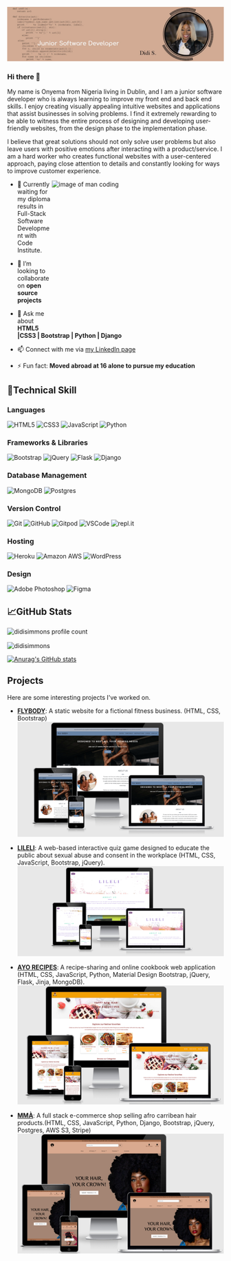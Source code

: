 ![Didi's banner](https://github.com/Didisimmons/Didisimmons/blob/main/developer%20header.png)

### Hi there 👋

My name is Onyema from Nigeria living in Dublin, and I am a junior software developer who is always learning to improve my front end and back end skills. I enjoy creating visually appealing intuitive websites and applications that assist businesses in solving problems. I find it extremely rewarding to be able to witness the entire process of designing and developing user-friendly websites, from the design phase to the implementation phase.

I believe that great solutions should not only solve user problems but also leave users with positive emotions after interacting with a product/service.
I am a hard worker who creates functional websites with a user-centered approach, paying close attention to details and constantly looking for ways to improve customer experience.

<img align="right" src="https://www.alphaprogrammer.in/wp-content/uploads/2021/04/8306-programming-animation.gif" width="400"  height="350" alt="image of man coding" />

- 🔭 Currently waiting for my diploma results in Full-Stack Software Development with Code Institute.

- 👯 I’m looking to collaborate on **open source projects**

- 💬 Ask me about **HTML5 |CSS3 | Bootstrap |  Python | Django**

- 📫 Connect with me via [my LinkedIn page](https://www.linkedin.com/in/onyema-onyejekwe-492128102/)

- ⚡ Fun fact: **Moved abroad at 16 alone to pursue my education**


## 💼**Technical Skill**
### **Languages**
![HTML5](https://img.shields.io/badge/HTML5%20-%23E34F26.svg?&style=for-the-badge&logo=HTML5&logoColor=FFFFFF)
![CSS3](https://img.shields.io/badge/CSS3%20-%231572B6.svg?&style=for-the-badge&logo=CSS3&logoColor=FFFFFF)
![JavaScript](https://img.shields.io/badge/JavaScript%20-%23323330.svg?&style=for-the-badge&logo=JavaScript&logoColor=23F7DF1E)
![Python](https://img.shields.io/badge/Python%20-%23004D7A.svg?&style=for-the-badge&logo=python&logoColor=ffdd54)

### **Frameworks & Libraries**
![Bootstrap](https://img.shields.io/badge/bootstrap-%23563D7C.svg?style=for-the-badge&logo=bootstrap&logoColor=white) ![jQuery](https://img.shields.io/badge/jquery-%230769AD.svg?style=for-the-badge&logo=jquery&logoColor=white) ![Flask](https://img.shields.io/badge/flask-%23000.svg?style=for-the-badge&logo=flask&logoColor=white) ![Django](https://img.shields.io/badge/django-%23092E20.svg?style=for-the-badge&logo=django&logoColor=white)   

### **Database Management**   
![MongoDB](https://img.shields.io/badge/MongoDB%20-%233F2E1E.svg?&style=for-the-badge&logo=MongoDB&logoColor=47A248) ![Postgres](https://img.shields.io/badge/postgres-%23316192.svg?style=for-the-badge&logo=postgresql&logoColor=white)    

### **Version Control**
![Git](https://img.shields.io/badge/Git%20-%23302F2F.svg?&style=for-the-badge&logo=Git&logoColor=F05032)
![GitHub](https://img.shields.io/badge/GitHub%20-%23181717.svg?&style=for-the-badge&logo=GitHub&logoColor=FFFFFF)
![Gitpod](https://img.shields.io/badge/Gitpod%20-%231D1D1D.svg?&style=for-the-badge&logo=Gitpod&logoColor=FFFFFFF)
![VSCode](https://img.shields.io/badge/VSCode%20-%232B2B30.svg?&style=for-the-badge&logo=Visual%20Studio%20Code&logoColor=007ACC)
![repl.it](https://img.shields.io/badge/repl.it%20-%23101B30.svg?&style=for-the-badge&logo=repl.it&logoColor=93969C)

### **Hosting**
![Heroku](https://img.shields.io/badge/Heroku%20-%23430098.svg?&style=for-the-badge&logo=Heroku&logoColor=FFFFFF)
![Amazon AWS](https://img.shields.io/badge/Amazon%20AWS%20-%23232F3E.svg?&style=for-the-badge&logo=Amazon%20AWS&logoColor=FF9900)
![WordPress](https://img.shields.io/badge/WordPress-%23117AC9.svg?style=for-the-badge&logo=WordPress&logoColor=white)

### **Design**  
![Adobe Photoshop](https://img.shields.io/badge/Adobe%20Photoshop%20-%23001C25.svg?&style=for-the-badge&logo=Adobe%20Photoshop&logoColor=00C3F8)
![Figma](https://img.shields.io/badge/Figma%20-%23251200.svg?&style=for-the-badge&logo=Balsamiq&logoColor=F87900)

## 📈**GitHub Stats** 
<p align="left"> <img src="https://komarev.com/ghpvc/?username=didisimmons&label=Profile%20views&color=0e75b6&style=flat" alt="didisimmons profile count" /> </p>

<p><img align="center" src="https://github-readme-stats.vercel.app/api/top-langs?username=didisimmons&show_icons=true&locale=en&layout=compact" alt="didisimmons" /></p>

[![Anurag's GitHub stats](https://github-readme-stats.vercel.app/api?username=didisimmons)](https://github.com/anuraghazra/github-readme-stats)

## **Projects**
Here are some interesting projects I've worked on.

- [**FLYBODY**](https://didisimmons.github.io/Flybody-gym/): A static website for a fictional fitness business. (HTML, CSS, Bootstrap)   
  ![flybody](https://github.com/Didisimmons/Didisimmons/blob/main/flybody.png)  
  
- [**LILELI**](https://didisimmons.github.io/LILELI-QUIZ-GAME/): A web-based interactive quiz game designed to educate the public about sexual abuse and consent in the workplace (HTML, CSS, JavaScript, Bootstrap, jQuery).   
  ![lileli](https://github.com/Didisimmons/Didisimmons/blob/main/lileli.png)
  
- [**AYO RECIPES**](http://ayo-recipes.herokuapp.com/): A recipe-sharing and online cookbook web application (HTML, CSS, JavaScript, Python, Material Design Bootstrap, jQuery, Flask, Jinja, MongoDB).   
  ![ayorecipes](https://github.com/Didisimmons/Didisimmons/blob/main/ayorecipes.png)

- [**MMÀ**](https://mma-beauty.herokuapp.com/): A full stack e-commerce shop selling afro carribean hair products.(HTML, CSS, JavaScript, Python, Django, Bootstrap, jQuery, Postgres, AWS S3, Stripe)   
![mmabeauty](https://github.com/Didisimmons/Didisimmons/blob/main/mma-overview.png)

